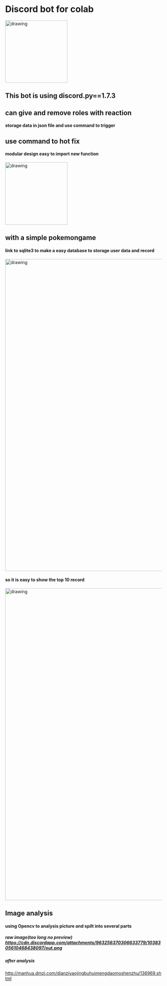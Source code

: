 # Discord bot for colab 

<img src="https://media.discordapp.net/attachments/971283366345310279/1039769876711079946/2022-11-09_1.14.01.png?raw=flase" alt="drawing" width="200"/><br>

## This bot is using discord.py==1.7.3
## can give and remove roles with reaction
#### storage data in json file and use command to trigger

## use command to hot fix
#### modular design easy to import new function

<img src="https://media.discordapp.net/attachments/971283366345310279/1039770232060919809/2022-11-09_1.15.34.png" alt="drawing" width="200"/><br>

## with a simple pokemongame
#### link to sqlite3 to make a easy database to storage user data and record 

<img src="https://media.discordapp.net/attachments/971283366345310279/1039773462090231818/2022-11-09_1.28.19.png?width=2178&height=1258" alt="drawing" width="1000"/><br>


#### so it is easy to show the top 10 record 

<img src="https://media.discordapp.net/attachments/971283366345310279/1039774032607850526/2022-11-09_1.30.41.png?width=1846&height=1258" alt="drawing" width="1000"/><br>

## Image analysis
#### using Opencv to analysis picture and spilt into several parts 

##### raw image(too long no preview) https://cdn.discordapp.com/attachments/963256370306633779/1038305610468438097/out.png

##### after analysis
http://manhua.dmzj.com/dianziyaojingbuhuimengdaomoshenzhu/136969.shtml

